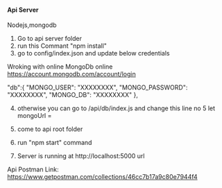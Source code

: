 
#### Api Server #####
Nodejs,mongodb

1) Go to api server folder 
2) run this Commant "npm install"
3) go to config/index.json and update below credentials

Wroking with online MongoDb online https://account.mongodb.com/account/login

"db":{
    "MONGO_USER": "XXXXXXXX",
    "MONGO_PASSWORD": "XXXXXXXX",
    "MONGO_DB": "XXXXXXXX"
},

4) otherwise you can go to /api/db/index.js and change this line no 5
let mongoUrl = <url mongodb url>

5) come to api root folder
6) run "npm start" command
7) Server is running at http://localhost:5000 url

Api Postman Link: https://www.getpostman.com/collections/46cc7b17a9c80e7944f4